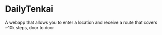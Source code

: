 # DailyTenkai
A webapp that allows you to enter a location and receive a route that covers ~10k steps, door to door
